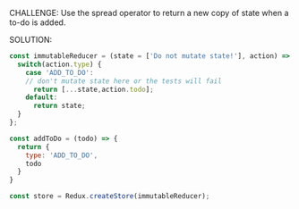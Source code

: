CHALLENGE: Use the spread operator to return a new copy of state when a to-do is added.

SOLUTION:
```javascript
const immutableReducer = (state = ['Do not mutate state!'], action) => {
  switch(action.type) {
    case 'ADD_TO_DO':
    // don't mutate state here or the tests will fail
      return [...state,action.todo];
    default:
      return state;
  }
};

const addToDo = (todo) => {
  return {
    type: 'ADD_TO_DO',
    todo
  }
}

const store = Redux.createStore(immutableReducer);
